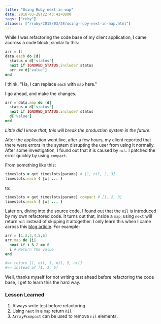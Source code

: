 ```yaml
---
title: "Using Ruby next in map"
date: 2018-03-28T22:43:41+0800
tags: ["ruby"]
aliases: ["/ruby/2018/03/28/using-ruby-next-in-map.html"]
---
```


While I was refactoring the code base of my client application,
I came accross a code block, similar to this:

```ruby
arr = []
data.each do |d|
  status = d['status']
  next if IGNORED_STATUS.include? status
  arr << d['value']
end
```

I think, "Ha, I can replace `each` with `map` here."

I go ahead, and make the changes.

```ruby
arr = data.map do |d|
  status = d['status']
  next if IGNORED_STATUS.include? status
  d['value']
end
```

_Little did I know that,
this will break the production system in the future._

After the application went live, after a few hours, my client
reported that there were errors in the system disrupting the user from
using it normally. After some investigation, I found out that it is
caused by `nil`. I patched the error quickly by using `compact`.

From something like this:

```ruby
timeslots = get_timeslots(params) # [1, nil, 2, 3]
timeslots.each { |x| ... }
```

to:

```ruby
timeslots = get_timeslots(params).compact # [1, 2, 3]
timeslots.each { |x| ... }
```

Later on, diving into the source code, I found out that the `nil`
is introduced by my own refactored code. It turns out that, inside
a `map`, using `next` will return `nil` instead of skipping it
altogether. I only learn this when I came across this
[blog article](http://code-worrier.com/blog/map-and-next/).
For example:

```ruby
arr = [1,2,3,4,5,6]
arr.map do |i|
  next if i % 2 == 0
  i # Return the value
end

#=> return [1, nil, 3, nil, 5, nil]
#=> instead of [1, 3, 5]
```

Well, thanks myself for not writing test ahead before refactoring the
code base, I get to learn this the hard way.

### Lesson Learned

1. Always write test before refactoring.
2. Using `next` in a `map` return `nil`
3. `Array#compact` can be used to remove `nil` elements.
